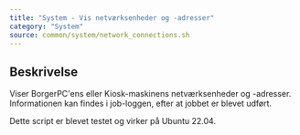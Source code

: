 ```yaml
---
title: "System - Vis netværksenheder og -adresser"
category: "System"
source: common/system/network_connections.sh
---
```


## Beskrivelse
Viser BorgerPC'ens eller Kiosk-maskinens netværksenheder og -adresser.
Informationen kan findes i job-loggen, efter at jobbet er blevet udført.

Dette script er blevet testet og virker på Ubuntu 22.04.